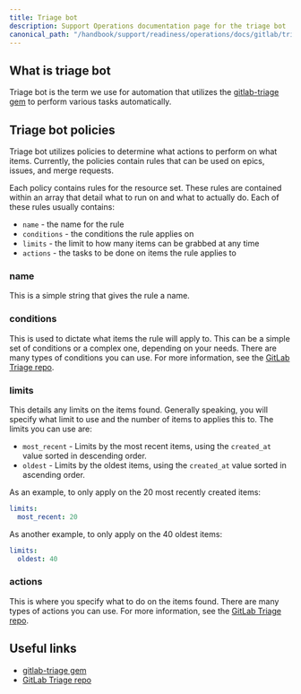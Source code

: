 ```yaml
---
title: Triage bot
description: Support Operations documentation page for the triage bot
canonical_path: "/handbook/support/readiness/operations/docs/gitlab/triage_bot"
---
```


## What is triage bot

Triage bot is the term we use for automation that utilizes the
[gitlab-triage gem](https://rubygems.org/gems/gitlab-triage) to perform various
tasks automatically.

## Triage bot policies

Triage bot utilizes policies to determine what actions to perform on what items.
Currently, the policies contain rules that can be used on epics, issues, and
merge requests.

Each policy contains rules for the resource set. These rules are contained
within an array that detail what to run on and what to actually do. Each of
these rules usually contains:

- `name` - the name for the rule
- `conditions` - the conditions the rule applies on
- `limits` - the limit to how many items can be grabbed at any time
- `actions` - the tasks to be done on items the rule applies to

### name

This is a simple string that gives the rule a name.

### conditions

This is used to dictate what items the rule will apply to. This can be a simple
set of conditions or a complex one, depending on your needs. There are many
types of conditions you can use. For more information, see the
[GitLab Triage repo](https://gitlab.com/gitlab-org/gitlab-triage).

### limits

This details any limits on the items found. Generally speaking, you will specify
what limit to use and the number of items to applies this to. The limits you can
use are:

- `most_recent` - Limits by the most recent items, using the `created_at` value
  sorted in descending order.
- `oldest` - Limits by the oldest items, using the `created_at` value sorted in
  ascending order.

As an example, to only apply on the 20 most recently created items:

```yaml
limits:
  most_recent: 20
```

As another example, to only apply on the 40 oldest items:

```yaml
limits:
  oldest: 40
```

### actions

This is where you specify what to do on the items found. There are many types of
actions you can use. For more information, see the
[GitLab Triage repo](https://gitlab.com/gitlab-org/gitlab-triage).

## Useful links

- [gitlab-triage gem](https://rubygems.org/gems/gitlab-triage)
- [GitLab Triage repo](https://gitlab.com/gitlab-org/gitlab-triage)
